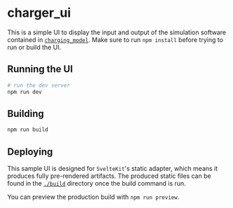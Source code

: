 # charger_ui

This is a simple UI to display the input and output of the simulation software contained in
[`charging_model`](./../charging_model/).
Make sure to run `npm install` before trying to run or build the UI.

## Running the UI

```bash
# run the dev server
npm run dev
```

## Building

```bash
npm run build
```

## Deploying

This sample UI is designed for `SvelteKit`'s static adapter, which means it produces fully pre-rendered artifacts.
The produced static files can be found in the [`./build`](./build) directory once the build command is run.

You can preview the production build with `npm run preview`.
